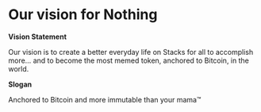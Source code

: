 # Our vision for Nothing

**Vision Statement**

Our vision is to create a better everyday life on Stacks for all to accomplish more… and to become the most memed token, anchored to Bitcoin, in the world.

**Slogan**

Anchored to Bitcoin and more immutable than your mama™
